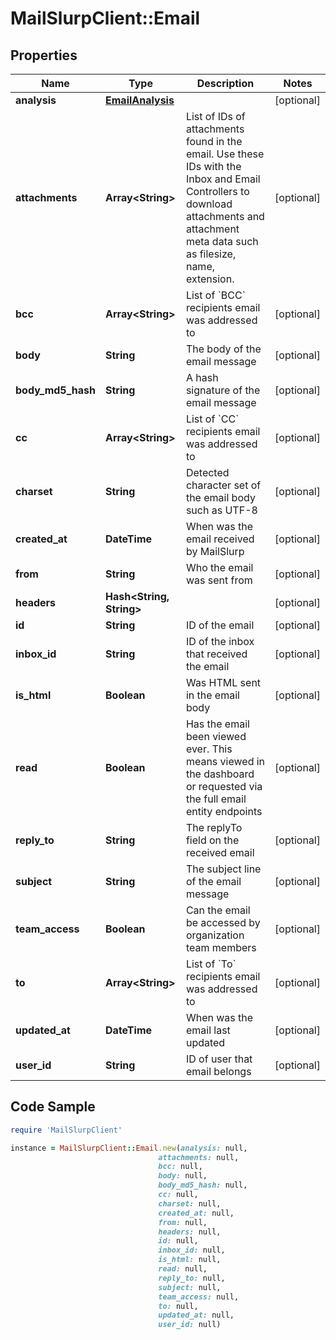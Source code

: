 # MailSlurpClient::Email

## Properties

Name | Type | Description | Notes
------------ | ------------- | ------------- | -------------
**analysis** | [**EmailAnalysis**](EmailAnalysis.md) |  | [optional] 
**attachments** | **Array&lt;String&gt;** | List of IDs of attachments found in the email. Use these IDs with the Inbox and Email Controllers to download attachments and attachment meta data such as filesize, name, extension. | [optional] 
**bcc** | **Array&lt;String&gt;** | List of &#x60;BCC&#x60; recipients email was addressed to | [optional] 
**body** | **String** | The body of the email message | [optional] 
**body_md5_hash** | **String** | A hash signature of the email message | [optional] 
**cc** | **Array&lt;String&gt;** | List of &#x60;CC&#x60; recipients email was addressed to | [optional] 
**charset** | **String** | Detected character set of the email body such as UTF-8 | [optional] 
**created_at** | **DateTime** | When was the email received by MailSlurp | [optional] 
**from** | **String** | Who the email was sent from | [optional] 
**headers** | **Hash&lt;String, String&gt;** |  | [optional] 
**id** | **String** | ID of the email | [optional] 
**inbox_id** | **String** | ID of the inbox that received the email | [optional] 
**is_html** | **Boolean** | Was HTML sent in the email body | [optional] 
**read** | **Boolean** | Has the email been viewed ever. This means viewed in the dashboard or requested via the full email entity endpoints | [optional] 
**reply_to** | **String** | The replyTo field on the received email | [optional] 
**subject** | **String** | The subject line of the email message | [optional] 
**team_access** | **Boolean** | Can the email be accessed by organization team members | [optional] 
**to** | **Array&lt;String&gt;** | List of &#x60;To&#x60; recipients email was addressed to | [optional] 
**updated_at** | **DateTime** | When was the email last updated | [optional] 
**user_id** | **String** | ID of user that email belongs | [optional] 

## Code Sample

```ruby
require 'MailSlurpClient'

instance = MailSlurpClient::Email.new(analysis: null,
                                 attachments: null,
                                 bcc: null,
                                 body: null,
                                 body_md5_hash: null,
                                 cc: null,
                                 charset: null,
                                 created_at: null,
                                 from: null,
                                 headers: null,
                                 id: null,
                                 inbox_id: null,
                                 is_html: null,
                                 read: null,
                                 reply_to: null,
                                 subject: null,
                                 team_access: null,
                                 to: null,
                                 updated_at: null,
                                 user_id: null)
```


